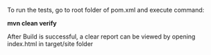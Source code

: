 To run the tests, go to root folder of pom.xml and execute command:

**mvn clean verify**

After Build is successful, a clear report can be viewed by opening index.html in target/site folder
